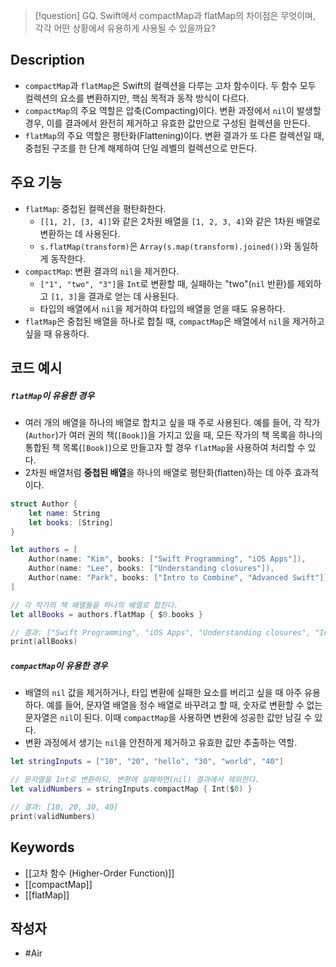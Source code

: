 >[!question]
>GQ. Swift에서 compactMap과 flatMap의 차이점은 무엇이며, 각각 어떤 상황에서 유용하게 사용될 수 있을까요?

## Description
- `compactMap`과 `flatMap`은 Swift의 컬렉션을 다루는 고차 함수이다. 두 함수 모두 컬렉션의 요소를 변환하지만, 핵심 목적과 동작 방식이 다르다. 
- `compactMap`의 주요 역할은 압축(Compacting)이다. 변환 과정에서 `nil`이 발생할 경우, 이를 결과에서 완전히 제거하고 유효한 값만으로 구성된 컬렉션을 만든다.
- `flatMap`의 주요 역할은 평탄화(Flattening)이다. 변환 결과가 또 다른 컬렉션일 때, 중첩된 구조를 한 단계 해제하여 단일 레벨의 컬렉션으로 만든다. 

## 주요 기능
- `flatMap`: 중첩된 컬렉션을 평탄화한다.
    - `[[1, 2], [3, 4]]`와 같은 2차원 배열을 `[1, 2, 3, 4]`와 같은 1차원 배열로 변환하는 데 사용된다. 
    - `s.flatMap(transform)`은 `Array(s.map(transform).joined())`와 동일하게 동작한다. 
- `compactMap`: 변환 결과의 `nil`을 제거한다.
    - `["1", "two", "3"]`을 `Int`로 변환할 때, 실패하는 "two"(`nil` 반환)를 제외하고 `[1, 3]`을 결과로 얻는 데 사용된다. 
    - 타입의 배열에서 `nil`을 제거하여 타입의 배열을 얻을 때도 유용하다.
- `flatMap`은 중첩된 배열을 하나로 합칠 때, `compactMap`은 배열에서 `nil`을 제거하고 싶을 때 유용하다.

## 코드 예시
##### `flatMap`이 유용한 경우
- 여러 개의 배열을 하나의 배열로 합치고 싶을 때 주로 사용된다. 예를 들어, 각 작가(`Author`)가 여러 권의 책(`[Book]`)을 가지고 있을 때, 모든 작가의 책 목록을 하나의 통합된 책 목록(`[Book]`)으로 만들고자 할 경우 `flatMap`을 사용하여 처리할 수 있다.
- 2차원 배열처럼 **중첩된 배열**을 하나의 배열로 평탄화(flatten)하는 데 아주 효과적이다.
```Swift
struct Author {
    let name: String
    let books: [String]
}

let authors = [
    Author(name: "Kim", books: ["Swift Programming", "iOS Apps"]),
    Author(name: "Lee", books: ["Understanding closures"]),
    Author(name: "Park", books: ["Intro to Combine", "Advanced Swift"])
]

// 각 작가의 책 배열들을 하나의 배열로 합친다.
let allBooks = authors.flatMap { $0.books }

// 결과: ["Swift Programming", "iOS Apps", "Understanding closures", "Intro to Combine", "Advanced Swift"]
print(allBooks)
```
##### `compactMap`이 유용한 경우
- 배열의 `nil` 값을 제거하거나, 타입 변환에 실패한 요소를 버리고 싶을 때 아주 유용하다. 예를 들어, 문자열 배열을 정수 배열로 바꾸려고 할 때, 숫자로 변환할 수 없는 문자열은 `nil`이 된다. 이때 `compactMap`을 사용하면 변환에 성공한 값만 남길 수 있다.
- 변환 과정에서 생기는 `nil`을 안전하게 제거하고 유효한 값만 추출하는 역할.
```Swift
let stringInputs = ["10", "20", "hello", "30", "world", "40"]

// 문자열을 Int로 변환하되, 변환에 실패하면(nil) 결과에서 제외한다.
let validNumbers = stringInputs.compactMap { Int($0) }

// 결과: [10, 20, 30, 40]
print(validNumbers)
```

## Keywords
+ [[고차 함수 (Higher-Order Function)]]
+ [[compactMap]]
+ [[flatMap]]

## 작성자
- #Air